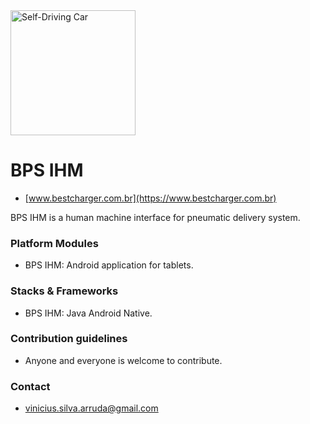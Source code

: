 <img src="https://yata.ostr.locaweb.com.br/60fceded40f81fd916b6f47889af554f06aeca4f69adea4ea7acaea41b7f3957" alt="Self-Driving Car" width="200px">

# BPS IHM #
* [www.bestcharger.com.br](https://www.bestcharger.com.br)

BPS IHM is a human machine interface for pneumatic delivery system.

### Platform Modules ###

* BPS IHM:
Android application for tablets.

### Stacks & Frameworks ###

* BPS IHM:
Java Android Native.

### Contribution guidelines ###

* Anyone and everyone is welcome to contribute.

### Contact ###

* [vinicius.silva.arruda@gmail.com](mailto:vinicius.silva.arruda@gmail.com)

